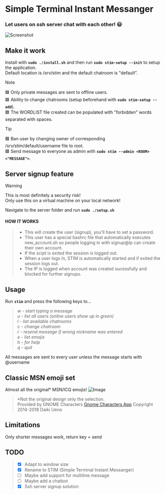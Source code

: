 # Simple Terminal Instant Messanger
### Let users on ssh server chat with each other! :smiley:<br>
![Screenshot](https://github.com/william-andersson/chat/blob/main/Screenshot2.png)

## Make it work

Install with **`sudo ./install.sh`** and then run **`sudo stim-setup --init`** to setup the application.<br>
Default location is /srv/stim and the default chatroom is "default".<br>


> [!NOTE]
> :blue_square: Only private messages are sent to offline users.<br>
> :blue_square: Ability to change chatrooms (setup beforehand with **`sudo stim-setup --add`**).<br>
> :blue_square: The WORDLIST file created can be populated with "forbidden" words separated with spaces.<br>

>[!TIP]
> :green_square: Ban user by changing owner of corresponding /srv/stim/default/username file to root.<br>
> :green_square: Send message to everyone as admin with **`sudo stim --admin <ROOM> <"MESSAGE">`**.<br>

## Server signup feature
> [!WARNING]
> This is most definitely a security risk!<br>
> Only use this on a virtual machine on your local network!

Navigate to the server folder and run **`sudo ./setup.sh`**<br>
#### HOW IT WORKS
>- This will create the user (signup), you'll have to set a password.<br>
>- This user has a special bashrc file that automatically executes new_account.sh so people logging in with
>signup@ip can create their own account.<br>
>- If the scipt is exited the session is logged out.<br>
>- When a user logs in, STIM is automatically started and if exited the session logs out.<br>
>- The IP is logged when account was created sucessfully and blocked for further signups.

## Usage
Run **`stim`** and press the following keys to...

> *w - start typing a message*<br>
> *u - list all users (online users show up in green)*<br>
> *l - list available chatrooms*<br>
> *c - change chatroom*<br>
> *r - resend message if wrong nickname was entered*<br>
> *e - list emojis*<br>
> *h - for help*<br>
> *q - quit*<br>

All messages are sent to every user unless the message starts with @username<br>

## Classic MSN emoji set
Almost all the original* MSN/ICQ emojis!
![Image](https://github.com/william-andersson/chat/blob/main/Emoji.png)
> \*Not the original design only the selection.<br>
> Provided by GNOME Characters [Gnome Characters App](https://apps.gnome.org/en-GB/Characters/) Copyright 2014-2018 Daiki Ueno

## Limitations

Only shorter messages work, return key = send

## TODO

> - [x] Adapt to window size<br>
> - [x] Rename to STIM (Simple Terminal Instant Messanger)<br>
> - [ ] Maybe add support for multiline message<br>
> - [ ] Maybe add a chatbot<br>
> - [x] Ssh server signup solution

